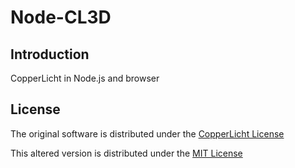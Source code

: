 # Node-CL3D

## Introduction
CopperLicht in Node.js and browser

## License
The original software is distributed under the [CopperLicht License](https://github.com/Watunder/Node-CL3D/blob/master/LICENSE.md/#the-original-software)

This altered version is distributed under the [MIT License](https://github.com/Watunder/Node-CL3D/blob/master/LICENSE.md/#this-altered-version)